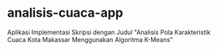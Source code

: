 # analisis-cuaca-app
Aplikasi Implementasi Skripsi dengan Judul "Analisis Pola Karakteristik Cuaca Kota Makassar Menggunakan Algoritma K-Means"
